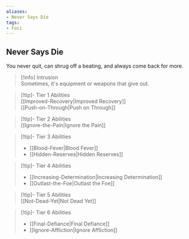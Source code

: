 ```yaml
---
aliases:
- Never Says Die
tags:
- Foci
---
```


  
## Never Says Die  
You never quit, can shrug off a beating, and always come back for more.  
 >[!info] Intrusion  
>Sometimes, it's equipment or weapons that give out.   

>[!tip]- Tier 1 Abilities  
>[[Improved-Recovery|Improved Recovery]]  
>[[Push-on-Through|Push on Through]]  

>[!tip]- Tier 2 Abilities  
>[[Ignore-the-Pain|Ignore the Pain]]  

>[!tip]- Tier 3 Abilities  
>- [[Blood-Fever|Blood Fever]]  
>- [[Hidden-Reserves|Hidden Reserves]]  

>[!tip]- Tier 4 Abilities  
>- [[Increasing-Determination|Increasing Determination]]  
>- [[Outlast-the-Foe|Outlast the Foe]]  

>[!tip]- Tier 5 Abilities  
>[[Not-Dead-Yet|Not Dead Yet]]  

>[!tip]- Tier 6 Abilities  
>- [[Final-Defiance|Final Defiance]]  
>- [[Ignore-Affliction|Ignore Affliction]]